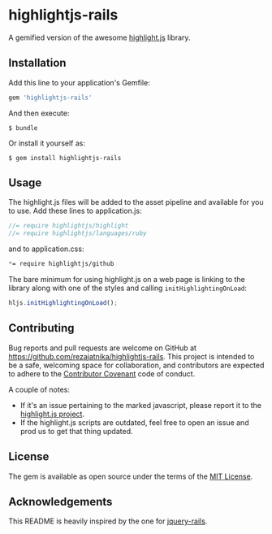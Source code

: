 # highlightjs-rails

A gemified version of the awesome [highlight.js](https://highlightjs.org) library.

## Installation

Add this line to your application's Gemfile:

```ruby
gem 'highlightjs-rails'
```

And then execute:

    $ bundle

Or install it yourself as:

    $ gem install highlightjs-rails

## Usage

The highlight.js files will be added to the asset pipeline and available for you to use. Add these lines to application.js:

```js
//= require highlightjs/highlight
//= require highlightjs/languages/ruby
```

and to application.css:

```css
*= require highlightjs/github
```

The bare minimum for using highlight.js on a web page is linking to the library along with one of the styles and calling `initHighlightingOnLoad`:

```js
hljs.initHighlightingOnLoad();
```

## Contributing

Bug reports and pull requests are welcome on GitHub at https://github.com/rezajatnika/highlightjs-rails. This project is intended to be a safe, welcoming space for collaboration, and contributors are expected to adhere to the [Contributor Covenant](http://contributor-covenant.org) code of conduct.

A couple of notes:

* If it's an issue pertaining to the marked javascript, please report it to the [highlight.js project](https://github.com/isagalaev/highlight.js).
* If the highlight.js scripts are outdated, feel free to open an issue and prod us to get that thing updated.

## License

The gem is available as open source under the terms of the [MIT License](http://opensource.org/licenses/MIT).

## Acknowledgements

This README is heavily inspired by the one for [jquery-rails](https://github.com/rails/jquery-rails).
